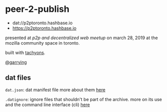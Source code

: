 # peer-2-publish

- dat://p2ptoronto.hashbase.io
- https://p2ptoronto.hashbase.io

presented at _p2p and decentralized web meetup_ on march 28, 2019 at the mozilla community space in toronto.

built with [tachyons](http://tachyons.io/).

[@garrying](https://twitter.com/garrying)

## dat files

`dat.json`: dat manifest file more about them [here](https://beakerbrowser.com/docs/apis/manifest)

`.datignore`: ignore files that shouldn't be part of the archive. more on its use and the command line interface (cli) [here](https://awesome.datproject.org/dat)
